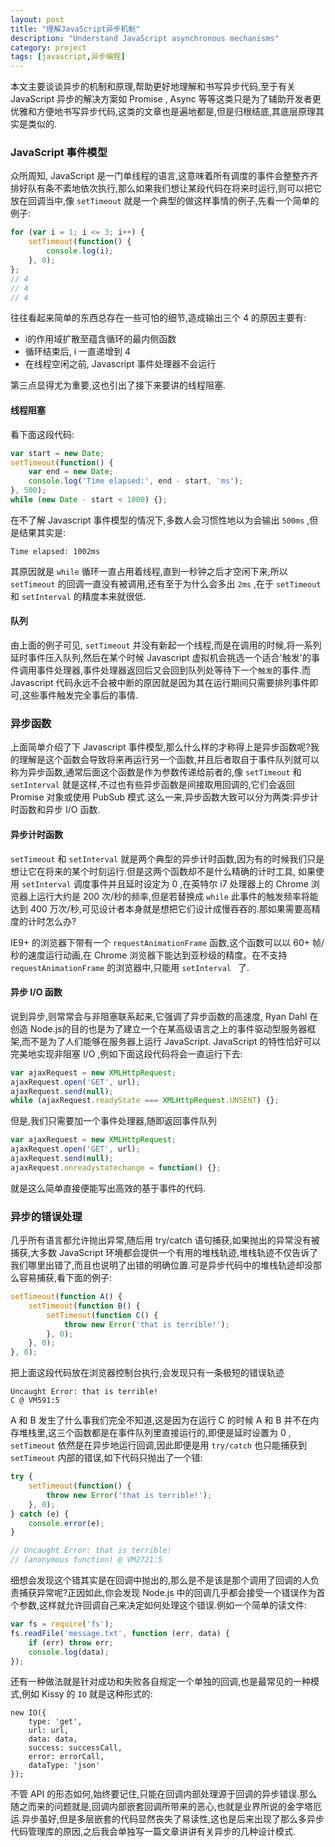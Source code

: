 ```yaml
---
layout: post
title: "理解JavaScript异步机制"
description: "Understand JavaScript asynchronous mechanisms"
category: project
tags: [javascript,异步编程]
---
```


本文主要谈谈异步的机制和原理,帮助更好地理解和书写异步代码,至于有关 JavaScript 异步的解决方案如 Promise , Async 等等这类只是为了辅助开发者更优雅和方便地书写异步代码,这类的文章也是遍地都是,但是归根结底,其底层原理其实是类似的.

### JavaScript 事件模型

众所周知, JavaScript 是一门单线程的语言,这意味着所有调度的事件会整整齐齐排好队有条不紊地依次执行,那么如果我们想让某段代码在将来时运行,则可以把它放在回调当中,像 `setTimeout` 就是一个典型的做这样事情的例子,先看一个简单的例子:

```JavaScript
for (var i = 1; i <= 3; i++) {
    setTimeout(function() {
        console.log(i);
    }, 0);
};
// 4
// 4
// 4
```
往往看起来简单的东西总存在一些可怕的细节,造成输出三个 4 的原因主要有:

- i的作用域扩散至蕴含循环的最内侧函数
- 循环结束后, i 一直递增到 4
- 在线程空闲之前, Javascript 事件处理器不会运行

第三点显得尤为重要,这也引出了接下来要讲的线程阻塞.

#### 线程阻塞
看下面这段代码:

```JavaScript
var start = new Date;
setTimeout(function() {
    var end = new Date;
    console.log('Time elapsed:', end - start, 'ms');
}, 500);
while (new Date - start < 1000) {};

```
在不了解 Javascript 事件模型的情况下,多数人会习惯性地以为会输出 `500ms` ,但是结果其实是:

```
Time elapsed: 1002ms
```
其原因就是 `while` 循环一直占用着线程,直到一秒钟之后才空闲下来,所以 `setTimeout` 的回调一直没有被调用,还有至于为什么会多出 `2ms` ,在于 `setTimeout` 和 `setInterval` 的精度本来就很低.

#### 队列

由上面的例子可见, `setTimeout` 并没有新起一个线程,而是在调用的时候,将一系列延时事件压入队列,然后在某个时候 Javascript 虚拟机会挑选一个适合'触发'的事件调用事件处理器,事件处理器返回后又会回到队列处等待下一个`触发`的事件.而 Javascript 代码永远不会被中断的原因就是因为其在运行期间只需要排列事件即可,这些事件触发完全事后的事情.

### 异步函数
上面简单介绍了下 Javascript 事件模型,那么什么样的才称得上是异步函数呢?我的理解是这个函数会导致将来再运行另一个函数,并且后者取自于事件队列就可以称为异步函数,通常后面这个函数是作为参数传递给前者的,像 `setTimeout` 和 `setInterval` 就是这样,不过也有些异步函数是间接取用回调的,它们会返回 Promise 对象或使用 PubSub 模式.这么一来,异步函数大致可以分为两类:异步计时函数和异步 I/O 函数.

#### 异步计时函数

 `setTimeout` 和 `setInterval` 就是两个典型的异步计时函数,因为有的时候我们只是想让它在将来的某个时刻运行.但是这两个函数却不是什么精确的计时工具,     如果使用 `setInterval` 调度事件并且延时设定为 0 ,在英特尔 i7 处理器上的 Chrome 浏览器上运行大约是 200 次/秒的频率,但是若替换成 `while` 此事件的触发频率将能达到 400 万次/秒,可见设计者本身就是想把它们设计成慢吞吞的.那如果需要高精度的计时怎么办?

IE9+ 的浏览器下带有一个 `requestAnimationFrame` 函数,这个函数可以以 60+ 帧/秒的速度运行动画,在 Chrome 浏览器下能达到亚秒级的精度。在不支持 `requestAnimationFrame` 的浏览器中,只能用 `setInterval ` 了.

#### 异步 I/O 函数

说到异步,则常常会与非阻塞联系起来,它强调了异步函数的高速度, Ryan Dahl 在创造 Node.js的目的也是为了建立一个在某高级语言之上的事件驱动型服务器框架,而不是为了人们能够在服务器上运行 JavaScript. JavaScript 的特性恰好可以完美地实现非阻塞 I/O ,例如下面这段代码将会一直运行下去:

```JavaScript
var ajaxRequest = new XMLHttpRequest;
ajaxRequest.open('GET', url);
ajaxRequest.send(null);
while (ajaxRequest.readyState === XMLHttpRequest.UNSENT) {};

```
但是,我们只需要加一个事件处理器,随即返回事件队列

```JavaScript
var ajaxRequest = new XMLHttpRequest;
ajaxRequest.open('GET', url);
ajaxRequest.send(null);
ajaxRequest.onreadystatechange = function() {};
```
就是这么简单直接便能写出高效的基于事件的代码.

### 异步的错误处理
几乎所有语言都允许抛出异常,随后用 try/catch 语句捕获,如果抛出的异常没有被捕获,大多数 JavaScript 环境都会提供一个有用的堆栈轨迹,堆栈轨迹不仅告诉了我们哪里出错了,而且也说明了出错的明确位置.可是异步代码中的堆栈轨迹却没那么容易捕获,看下面的例子:

```JavaScript
setTimeout(function A() {
    setTimeout(function B() {
        setTimeout(function C() {
            throw new Error('that is terrible!');
        }, 0);
    }, 0);
}, 0);

```
把上面这段代码放在浏览器控制台执行,会发现只有一条极短的错误轨迹

```
Uncaught Error: that is terrible!
C @ VM591:5
```
 A 和 B 发生了什么事我们完全不知道,这是因为在运行 C 的时候 A 和 B 并不在内存堆栈里,这三个函数都是在事件队列里直接运行的,即便是延时设置为 0 , `setTimeout` 依然是在异步地运行回调,因此即便是用 `try/catch` 也只能捕获到 `setTimeout` 内部的错误,如下代码只抛出了一个错:

```JavaScript
try {
    setTimeout(function() {
        throw new Error('that is terrible!');
    }, 0);
} catch (e) {
    console.error(e);
}

// Uncaught Error: that is terrible!
// (anonymous function) @ VM2721:5
```
细想会发现这个错其实是在回调中抛出的,那么是不是该是那个调用了回调的人负责捕获异常呢?正因如此,你会发现 Node.js 中的回调几乎都会接受一个错误作为首个参数,这样就允许回调自己来决定如何处理这个错误.例如一个简单的读文件:

```JavaScript
var fs = require('fs');
fs.readFile('message.txt', function (err, data) {
    if (err) throw err;
    console.log(data);
});
```

还有一种做法就是针对成功和失败各自规定一个单独的回调,也是最常见的一种模式,例如 Kissy 的 `IO` 就是这种形式的:

```
new IO({
    type: 'get',
    url: url,
    data: data,
    success: successCall,
    error: errorCall,
    dataType: 'json'
});

```

不管 API 的形态如何,始终要记住,只能在回调内部处理源于回调的异步错误.那么随之而来的问题就是,回调内部嵌套回调所带来的恶心,也就是业界所说的金字塔厄运.异步虽好,但是多层嵌套的代码显然丧失了易读性,这也是后来出现了那么多异步代码管理库的原因,之后我会单独写一篇文章讲讲有关异步的几种设计模式.
